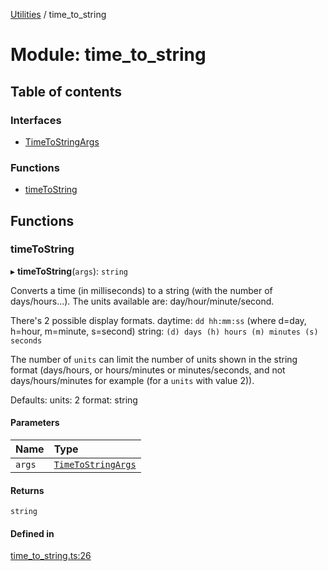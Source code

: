 [Utilities](../README.md) / time_to_string

# Module: time\_to\_string

## Table of contents

### Interfaces

- [TimeToStringArgs](../interfaces/time_to_string.TimeToStringArgs.md)

### Functions

- [timeToString](time_to_string.md#timetostring)

## Functions

### timeToString

▸ **timeToString**(`args`): `string`

Converts a time (in milliseconds) to a string (with the number of days/hours...).
The units available are: day/hour/minute/second.

There's 2 possible display formats.
daytime:
    `dd hh:mm:ss` (where d=day, h=hour, m=minute, s=second)
string:
    `(d) days (h) hours (m) minutes (s) seconds`

The number of `units` can limit the number of units shown in the string format (days/hours, or hours/minutes or minutes/seconds, and not days/hours/minutes for example (for a `units` with value 2)).

Defaults:
    units: 2
    format: string

#### Parameters

| Name | Type |
| :------ | :------ |
| `args` | [`TimeToStringArgs`](../interfaces/time_to_string.TimeToStringArgs.md) |

#### Returns

`string`

#### Defined in

[time_to_string.ts:26](https://github.com/noobiept/utilities/blob/03a3e48/source/time_to_string.ts#L26)

